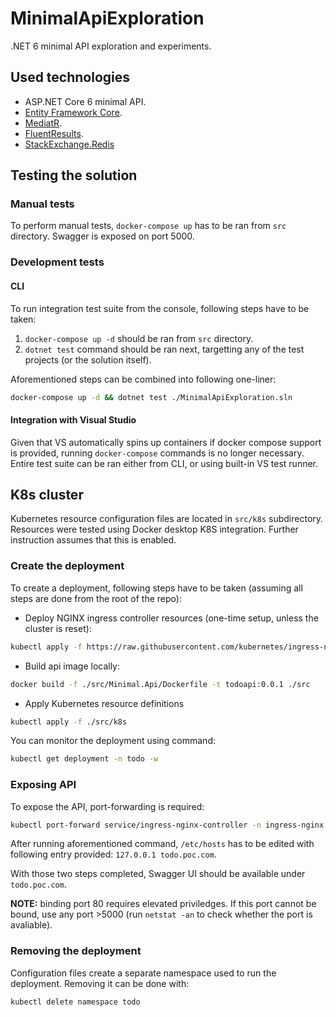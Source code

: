 # MinimalApiExploration

.NET 6 minimal API exploration and experiments.

## Used technologies

- ASP.NET Core 6 minimal API.
- [Entity Framework Core](https://github.com/dotnet/efcore).
- [MediatR](https://github.com/jbogard/MediatR).
- [FluentResults](https://github.com/altmann/FluentResults).
- [StackExchange.Redis](https://github.com/StackExchange/StackExchange.Redis)

## Testing the solution

### Manual tests

To perform manual tests, `docker-compose up` has to be ran
from `src` directory. Swagger is exposed on port 5000.

### Development tests

#### CLI

To run integration test suite from the console,
following steps have to be taken:

1. `docker-compose up -d` should be ran from `src` directory.
2. `dotnet test` command should be ran next,
targetting any of the test projects (or the solution itself).

Aforementioned steps can be combined into following one-liner:

```bash
docker-compose up -d && dotnet test ./MinimalApiExploration.sln
```

#### Integration with Visual Studio

Given that VS automatically spins up containers
if docker compose support is provided, running `docker-compose`
commands is no longer necessary. Entire test suite can be ran
either from CLI, or using built-in VS test runner.

## K8s cluster

Kubernetes resource configuration files are located in `src/k8s`
subdirectory. Resources were tested using Docker desktop K8S integration.
Further instruction assumes that this is enabled.

### Create the deployment

To create a deployment, following steps have to be taken
(assuming all steps are done from the root of the repo):

- Deploy NGINX ingress controller resources (one-time setup,
unless the cluster is reset):

```bash
kubectl apply -f https://raw.githubusercontent.com/kubernetes/ingress-nginx/controller-v1.2.0/deploy/static/provider/cloud/deploy.yaml
```

- Build api image locally:

```bash
docker build -f ./src/Minimal.Api/Dockerfile -t todoapi:0.0.1 ./src
```

- Apply Kubernetes resource definitions

```bash
kubectl apply -f ./src/k8s
```

You can monitor the deployment using command:

```bash
kubectl get deployment -n todo -w
```

### Exposing API

To expose the API, port-forwarding is required:

```bash
kubectl port-forward service/ingress-nginx-controller -n ingress-nginx 80:80
```

After running aforementioned command, `/etc/hosts` has to be edited with following entry provided:
`127.0.0.1 todo.poc.com`.

With those two steps completed, Swagger UI should be available under `todo.poc.com`.

**NOTE:** binding port 80 requires elevated priviledges. If this port cannot be bound,
use any port >5000 (run `netstat -an` to check whether the port is avaliable).

### Removing the deployment

Configuration files create a separate namespace used to run the deployment.
Removing it can be done with:

```bash
kubectl delete namespace todo
```
